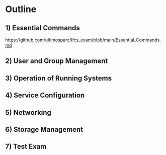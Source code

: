 # Outline

## 1) Essential Commands
https://github.com/ultimosparc/lfcs_exam/blob/main/Essential_Commands.md
## 2) User and Group Management
## 3) Operation of Running Systems
## 4) Service Configuration
## 5) Networking
## 6) Storage Management
## 7) Test Exam
